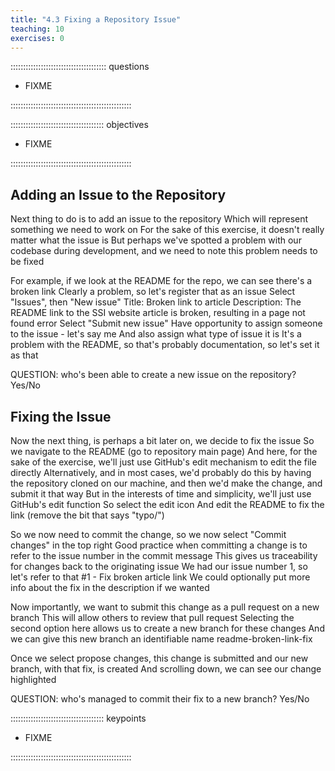 ```yaml
---
title: "4.3 Fixing a Repository Issue"
teaching: 10
exercises: 0
---
```


:::::::::::::::::::::::::::::::::::::: questions 

- FIXME

::::::::::::::::::::::::::::::::::::::::::::::::

::::::::::::::::::::::::::::::::::::: objectives

- FIXME

::::::::::::::::::::::::::::::::::::::::::::::::

## Adding an Issue to the Repository

Next thing to do is to add an issue to the repository
Which will represent something we need to work on
For the sake of this exercise, it doesn't really matter what the issue is
But perhaps we've spotted a problem with our codebase during development, and we need to note this problem needs to be fixed

For example, if we look at the README for the repo, we can see there's a broken link
Clearly a problem, so let's register that as an issue
Select "Issues", then "New issue"
Title: Broken link to article
Description: The README link to the SSI website article is broken, resulting in a page not found error
Select "Submit new issue"
Have opportunity to assign someone to the issue - let's say me
And also assign what type of issue it is
It's a problem with the README, so that's probably documentation, so let's set it as that

QUESTION: who's been able to create a new issue on the repository? Yes/No

## Fixing the Issue

Now the next thing, is perhaps a bit later on, we decide to fix the issue
So we navigate to the README (go to repository main page)
And here, for the sake of the exercise, we'll just use GitHub's edit mechanism to edit the file directly
Alternatively, and in most cases, we'd probably do this by having the repository cloned on our machine, and then we'd make the change, and submit it that way
But in the interests of time and simplicity, we'll just use GitHub's edit function
So select the edit icon
And edit the README to fix the link (remove the bit that says "typo/")

So we now need to commit the change, so we now select "Commit changes" in the top right
Good practice when committing a change is to refer to the issue number in the commit message
This gives us traceability for changes back to the originating issue
We had our issue number 1, so let's refer to that
#1 - Fix broken article link
We could optionally put more info about the fix in the description if we wanted

Now importantly, we want to submit this change as a pull request on a new branch
This will allow others to review that pull request
Selecting the second option here allows us to create a new branch for these changes
And we can give this new branch an identifiable name
readme-broken-link-fix

Once we select propose changes, this change is submitted and our new branch, with that fix, is created
And scrolling down, we can see our change highlighted

QUESTION: who's managed to commit their fix to a new branch? Yes/No

::::::::::::::::::::::::::::::::::::: keypoints 

- FIXME

::::::::::::::::::::::::::::::::::::::::::::::::

